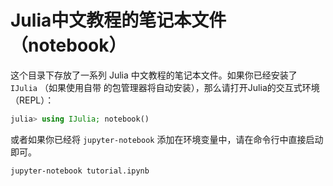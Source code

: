# Julia中文教程的笔记本文件（notebook）

这个目录下存放了一系列 Julia 中文教程的笔记本文件。如果你已经安装了 `IJulia` （如果使用自带
的包管理器将自动安装），那么请打开Julia的交互式环境（REPL）：

```julia
julia> using IJulia; notebook()
```

或者如果你已经将 `jupyter-notebook` 添加在环境变量中，请在命令行中直接启动即可。

```sh
jupyter-notebook tutorial.ipynb
```
